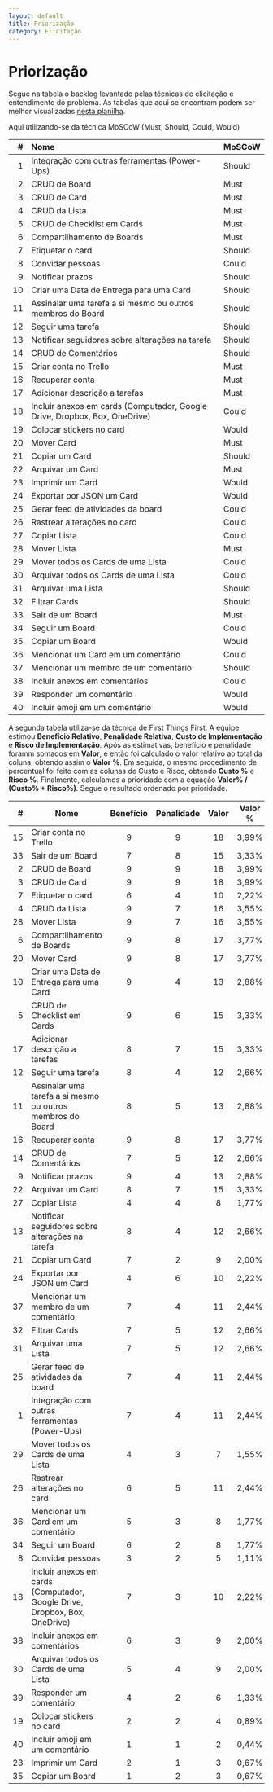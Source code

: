 ```yaml
---
layout: default
title: Priorização
category: Elicitação
---
```


# Priorização

Segue na tabela o backlog levantado pelas técnicas de elicitação e entendimento do problema. As tabelas que aqui se encontram podem ser melhor visualizadas [nesta planilha](https://docs.google.com/spreadsheets/d/1F6Wh5DAGIVqfXxOQbG7vMyzS70VZ_C2XbJvEYll-sgI/edit?usp=sharing).

Aqui utilizando-se da técnica MoSCoW (Must, Should, Could, Would)

|  # | Nome | MoSCoW |
|  ------: | :------ | :------ |
|  1 | Integração com outras ferramentas (Power-Ups) | Should |
|  2 | CRUD de Board | Must |
|  3 | CRUD de Card | Must |
|  4 | CRUD da Lista | Must |
|  5 | CRUD de Checklist em Cards | Must |
|  6 | Compartilhamento de Boards | Must |
|  7 | Etiquetar o card | Should |
|  8 | Convidar pessoas | Could |
|  9 | Notificar prazos | Should |
|  10 | Criar uma Data de Entrega para uma Card | Should |
|  11 | Assinalar uma tarefa a si mesmo ou outros membros do Board | Should |
|  12 | Seguir uma tarefa | Should |
|  13 | Notificar seguidores sobre alterações na tarefa | Should |
|  14 | CRUD de Comentários | Should |
|  15 | Criar conta no Trello | Must |
|  16 | Recuperar conta | Must |
|  17 | Adicionar descrição a tarefas | Must |
|  18 | Incluir anexos em cards (Computador, Google Drive, Dropbox, Box, OneDrive) | Could |
|  19 | Colocar stickers no card | Would |
|  20 | Mover Card | Must |
|  21 | Copiar um Card | Should |
|  22 | Arquivar um Card | Must |
|  23 | Imprimir um Card | Would |
|  24 | Exportar por JSON um Card | Would |
|  25 | Gerar feed de atividades da board | Could |
|  26 | Rastrear alterações no card | Could |
|  27 | Copiar Lista | Could |
|  28 | Mover Lista | Must |
|  29 | Mover todos os Cards de uma Lista | Could |
|  30 | Arquivar todos os Cards de uma Lista | Could |
|  31 | Arquivar uma Lista | Should |
|  32 | Filtrar Cards | Should |
|  33 | Sair de um Board | Must |
|  34 | Seguir um Board | Could |
|  35 | Copiar um Board | Would |
|  36 | Mencionar um Card em um comentário | Could |
|  37 | Mencionar um membro de um comentário | Should |
|  38 | Incluir anexos em comentários | Could |
|  39 | Responder um comentário | Would |
|  40 | Incluir emoji em um comentário | Would |

A segunda tabela utiliza-se da técnica de First Things First. A equipe estimou **Benefício Relativo**, **Penalidade Relativa**, **Custo de Implementação** e **Risco de Implementação**. Após as estimativas, benefício e penalidade foramm somados em **Valor**, e então foi calculado o valor relativo ao total da coluna, obtendo assim o **Valor %**. Em seguida, o mesmo procedimento de percentual foi feito com as colunas de Custo e Risco, obtendo **Custo %** e **Risco %**. Finalmente, calculamos a prioridade com a equação **Valor% / (Custo% + Risco%)**. Segue o resultado ordenado por prioridade. 

| # | Nome                                                                       | Benefício | Penalidade | Valor | Valor % | Custo | Custo % | Risco | Risco % | Prioridade | 
|--------:|----------------------------------------------------------------------------|:-----------:|:---------------------:|:-------:|:------------------:|:--------------------------:|:------------------:|:-------:|:------------------:|:------------| 
| 15     | Criar conta no Trello                                                      | 9         | 9                   | 18    | 3,99%            | 2                        | 1,42%            | 2     | 1,55%            | 1,3443     | 
| 33     | Sair de um Board                                                           | 7         | 8                   | 15    | 3,33%            | 2                        | 1,42%            | 2     | 1,55%            | 1,1203     | 
| 2      | CRUD de Board                                                              | 9         | 9                   | 18    | 3,99%            | 3                        | 2,13%            | 2     | 1,55%            | 1,0851     | 
| 3      | CRUD de Card                                                               | 9         | 9                   | 18    | 3,99%            | 3                        | 2,13%            | 2     | 1,55%            | 1,0851     | 
| 7      | Etiquetar o card                                                           | 6         | 4                   | 10    | 2,22%            | 2                        | 1,42%            | 1     | 0,78%            | 1,0108     | 
| 4      | CRUD da Lista                                                              | 9         | 7                   | 16    | 3,55%            | 3                        | 2,13%            | 2     | 1,55%            | 0,9646     | 
| 28     | Mover Lista                                                                | 9         | 7                   | 16    | 3,55%            | 3                        | 2,13%            | 2     | 1,55%            | 0,9646     | 
| 6      | Compartilhamento de Boards                                                 | 9         | 8                   | 17    | 3,77%            | 3                        | 2,13%            | 3     | 2,33%            | 0,8464     | 
| 20     | Mover Card                                                                 | 9         | 8                   | 17    | 3,77%            | 3                        | 2,13%            | 3     | 2,33%            | 0,8464     | 
| 10     | Criar uma Data de Entrega para uma Card                                    | 9         | 4                   | 13    | 2,88%            | 3                        | 2,13%            | 2     | 1,55%            | 0,7837     | 
| 5      | CRUD de Checklist em Cards                                                 | 9         | 6                   | 15    | 3,33%            | 4                        | 2,84%            | 2     | 1,55%            | 0,7581     | 
| 17     | Adicionar descrição a tarefas                                            | 8         | 7                   | 15    | 3,33%            | 3                        | 2,13%            | 3     | 2,33%            | 0,7469     | 
| 12     | Seguir uma tarefa                                                          | 8         | 4                   | 12    | 2,66%            | 3                        | 2,13%            | 2     | 1,55%            | 0,7234     | 
| 11     | Assinalar uma tarefa a si mesmo ou outros membros do Board                 | 8         | 5                   | 13    | 2,88%            | 3                        | 2,13%            | 3     | 2,33%            | 0,6473     | 
| 16     | Recuperar conta                                                            | 9         | 8                   | 17    | 3,77%            | 4                        | 2,84%            | 4     | 3,10%            | 0,6348     | 
| 14     | CRUD de Comentários                                                       | 7         | 5                   | 12    | 2,66%            | 3                        | 2,13%            | 3     | 2,33%            | 0,5975     | 
| 9      | Notificar prazos                                                           | 9         | 4                   | 13    | 2,88%            | 4                        | 2,84%            | 3     | 2,33%            | 0,5584     | 
| 22     | Arquivar um Card                                                           | 8         | 7                   | 15    | 3,33%            | 3                        | 2,13%            | 5     | 3,88%            | 0,554      | 
| 27     | Copiar Lista                                                               | 4         | 4                   | 8     | 1,77%            | 3                        | 2,13%            | 2     | 1,55%            | 0,4823     | 
| 13     | Notificar seguidores sobre alterações na tarefa                          | 8         | 4                   | 12    | 2,66%            | 4                        | 2,84%            | 4     | 3,10%            | 0,4481     | 
| 21     | Copiar um Card                                                             | 7         | 2                   | 9     | 2,00%            | 3                        | 2,13%            | 3     | 2,33%            | 0,4481     | 
| 24     | Exportar por JSON um Card                                                  | 4         | 6                   | 10    | 2,22%            | 3                        | 2,13%            | 4     | 3,10%            | 0,4241     | 
| 37     | Mencionar um membro de um comentário                                      | 7         | 4                   | 11    | 2,44%            | 5                        | 3,55%            | 3     | 2,33%            | 0,4154     | 
| 32     | Filtrar Cards                                                              | 7         | 5                   | 12    | 2,66%            | 5                        | 3,55%            | 4     | 3,10%            | 0,4003     | 
| 31     | Arquivar uma Lista                                                         | 7         | 5                   | 12    | 2,66%            | 4                        | 2,84%            | 5     | 3,88%            | 0,3964     | 
| 25     | Gerar feed de atividades da board                                          | 7         | 4                   | 11    | 2,44%            | 5                        | 3,55%            | 4     | 3,10%            | 0,3669     | 
| 1      | Integração com outras ferramentas (Power-Ups)                            | 7         | 4                   | 11    | 2,44%            | 2                        | 1,42%            | 7     | 5,43%            | 0,3563     | 
| 29     | Mover todos os Cards de uma Lista                                          | 4         | 3                   | 7     | 1,55%            | 4                        | 2,84%            | 2     | 1,55%            | 0,3538     | 
| 26     | Rastrear alterações no card                                              | 6         | 5                   | 11    | 2,44%            | 5                        | 3,55%            | 5     | 3,88%            | 0,3286     | 
| 36     | Mencionar um Card em um comentário                                        | 5         | 3                   | 8     | 1,77%            | 5                        | 3,55%            | 3     | 2,33%            | 0,3021     | 
| 34     | Seguir um Board                                                            | 6         | 2                   | 8     | 1,77%            | 4                        | 2,84%            | 4     | 3,10%            | 0,2987     | 
| 8      | Convidar pessoas                                                           | 3         | 2                   | 5     | 1,11%            | 2                        | 1,42%            | 3     | 2,33%            | 0,2961     | 
| 18     | Incluir anexos em cards (Computador, Google Drive, Dropbox, Box, OneDrive) | 7         | 3                   | 10    | 2,22%            | 4                        | 2,84%            | 6     | 4,65%            | 0,2961     | 
| 38     | Incluir anexos em comentários                                             | 6         | 3                   | 9     | 2,00%            | 7                        | 4,96%            | 4     | 3,10%            | 0,2474     | 
| 30     | Arquivar todos os Cards de uma Lista                                       | 5         | 4                   | 9     | 2,00%            | 5                        | 3,55%            | 6     | 4,65%            | 0,2434     | 
| 39     | Responder um comentário                                                   | 4         | 2                   | 6     | 1,33%            | 3                        | 2,13%            | 5     | 3,88%            | 0,2216     | 
| 19     | Colocar stickers no card                                                   | 2         | 2                   | 4     | 0,89%            | 3                        | 2,13%            | 3     | 2,33%            | 0,1992     | 
| 40     | Incluir emoji em um comentário                                            | 1         | 1                   | 2     | 0,44%            | 3                        | 2,13%            | 1     | 0,78%            | 0,1528     | 
| 23     | Imprimir um Card                                                           | 2         | 1                   | 3     | 0,67%            | 4                        | 2,84%            | 2     | 1,55%            | 0,1516     | 
| 35     | Copiar um Board                                                            | 1         | 2                   | 3     | 0,67%            | 4                        | 2,84%            | 3     | 2,33%            | 0,1289     | 
